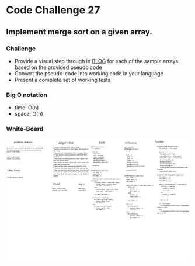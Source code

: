 # Code Challenge 27
## Implement merge sort on a given array.

### Challenge
* Provide a visual step through in [BLOG](blog.md) for each of the sample arrays based on the provided pseudo code
* Convert the pseudo-code into working code in your language
* Present a complete set of working tests

### Big O notation
* time: O(n)
* space: O(n)

### White-Board
![](whiteboard/code-27.png)